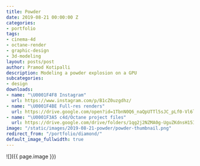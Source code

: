 ```yaml
---
title: Powder
date: 2019-08-21 00:00:00 Z
categories:
- portfolio
tags:
- cinema-4d
- octane-render
- graphic-design
- 3d-modeling
layout: posts/post
author: Pramod Kotipalli
description: Modeling a powder explosion on a GPU
subcategories:
- design
downloads:
- name: "\U0001F4F8 Instagram"
  url: https://www.instagram.com/p/B1cZ0uzgdhz/
- name: "\U0001F4BE Full-res renders"
  url: https://drive.google.com/open?id=1TbnN0Q6_naQpUTTl5sJC_pLf0-Vl6lQf
- name: "\U0001F3A5 c4d/Octane project files"
  url: https://drive.google.com/drive/folders/1qg2j2NZMA0g-UguZKdnsH15IfK4g-g55?usp=sharing
image: "/static/images/2019-08-21-powder/powder-thumbnail.png"
redirect_from: "/portfolio/diamond/"
default_image_fullwidth: true
---
```


![]({{ page.image }})
